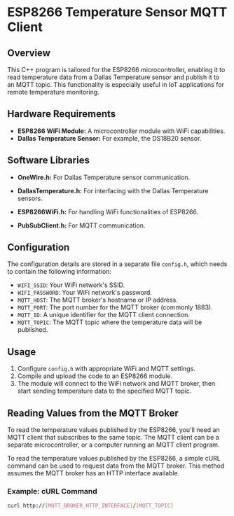 # ESP8266 Temperature Sensor MQTT Client

## Overview

This C++ program is tailored for the ESP8266 microcontroller, enabling it to read temperature data from a Dallas Temperature sensor and publish it to an MQTT topic. This functionality is especially useful in IoT applications for remote temperature monitoring.

## Hardware Requirements

- **ESP8266 WiFi Module:** A microcontroller module with WiFi capabilities.
- **Dallas Temperature Sensor:** For example, the DS18B20 sensor.

## Software Libraries

- **OneWire.h:** For Dallas Temperature sensor communication.

- **DallasTemperature.h:** For interfacing with the Dallas Temperature sensors.
- **ESP8266WiFi.h:** For handling WiFi functionalities of ESP8266.
- **PubSubClient.h:** For MQTT communication.

## Configuration

The configuration details are stored in a separate file `config.h`, which needs to contain the following information:

- `WIFI_SSID`: Your WiFi network's SSID.
- `WIFI_PASSWORD`: Your WiFi network's password.
- `MQTT_HOST`: The MQTT broker's hostname or IP address.
- `MQTT_PORT`: The port number for the MQTT broker (commonly 1883).
- `MQTT_ID`: A unique identifier for the MQTT client connection.
- `MQTT_TOPIC`: The MQTT topic where the temperature data will be published.

## Usage

1. Configure `config.h` with appropriate WiFi and MQTT settings.
2. Compile and upload the code to an ESP8266 module.
3. The module will connect to the WiFi network and MQTT broker, then start sending temperature data to the specified MQTT topic.

## Reading Values from the MQTT Broker

To read the temperature values published by the ESP8266, you'll need an MQTT client that subscribes to the same topic. The MQTT client can be a separate microcontroller, or a computer running an MQTT client program.

To read the temperature values published by the ESP8266, a simple cURL command can be used to request data from the MQTT broker. This method assumes the MQTT broker has an HTTP interface available.

### Example: cURL Command

```bash
curl http://[MQTT_BROKER_HTTP_INTERFACE]/[MQTT_TOPIC]
